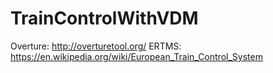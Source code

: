 # TrainControlWithVDM
Overture: http://overturetool.org/
ERTMS: https://en.wikipedia.org/wiki/European_Train_Control_System
